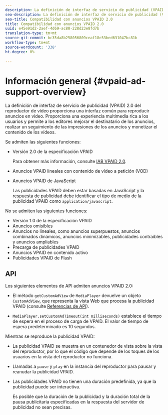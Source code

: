 ```yaml
---
description: La definición de interfaz de servicio de publicidad (VPAID) 2.0 del reproductor de vídeo proporciona una interfaz común para reproducir anuncios en vídeo. Proporciona una experiencia multimedia rica a los usuarios y permite a los editores mejorar el destinatario de los anuncios, realizar un seguimiento de las impresiones de los anuncios y monetizar el contenido de los vídeos.
seo-description: La definición de interfaz de servicio de publicidad (VPAID) 2.0 del reproductor de vídeo proporciona una interfaz común para reproducir anuncios en vídeo. Proporciona una experiencia multimedia rica a los usuarios y permite a los editores mejorar el destinatario de los anuncios, realizar un seguimiento de las impresiones de los anuncios y monetizar el contenido de los vídeos.
seo-title: Compatibilidad con anuncios VPAID 2.0
title: Compatibilidad con anuncios VPAID 2.0
uuid: e45e91d2-2aef-4d69-ac80-228d23e8fd7b
translation-type: tm+mt
source-git-commit: bc35da8b258056809ceaf18e33bed631047bc81b
workflow-type: tm+mt
source-wordcount: '338'
ht-degree: 0%

---
```



# Información general {#vpaid-ad-support-overview}

La definición de interfaz de servicio de publicidad (VPAID) 2.0 del reproductor de vídeo proporciona una interfaz común para reproducir anuncios en vídeo. Proporciona una experiencia multimedia rica a los usuarios y permite a los editores mejorar el destinatario de los anuncios, realizar un seguimiento de las impresiones de los anuncios y monetizar el contenido de los vídeos.

Se admiten las siguientes funciones:

* Versión 2.0 de la especificación VPAID

   Para obtener más información, consulte [IAB VPAID 2.0](https://www.iab.com/wp-content/uploads/2015/06/VPAID_2_0_Final_04-10-2012.pdf).
* Anuncios VPAID lineales con contenido de vídeo a petición (VOD)
* Anuncios VPAID de JavaScript

   Las publicidades VPAID deben estar basadas en JavaScript y la respuesta de publicidad debe identificar el tipo de medio de la publicidad VPAID como `application/javascript`.

No se admiten las siguientes funciones:

* Versión 1.0 de la especificación VPAID
* Anuncios omisibles
* Anuncios no lineales, como anuncios superpuestos, anuncios combinados dinámicos, anuncios minimizables, publicidades contraíbles y anuncios ampliables
* Precarga de publicidades VPAID
* Anuncios VPAID en contenido activo
* Publicidades VPAID de Flash

## API

Los siguientes elementos de API admiten anuncios VPAID 2.0:

* El método `getCustomAdView` de `MediaPlayer` devuelve un objeto `CustomAdView`, que representa la vista Web que procesa la publicidad VPAID (consulte [Referencias de API](https://help.adobe.com/en_US/primetime/api/psdk/javadoc/index.html)).

* `MediaPlayer.setCustomAdTimeout(int milliseconds)` establece el tiempo de espera en el proceso de carga de VPAID. El valor de tiempo de espera predeterminado es 10 segundos.

Mientras se reproduce la publicidad VPAID:

* La publicidad VPAID se muestra en un contenedor de vista sobre la vista del reproductor, por lo que el código que depende de los toques de los usuarios en la vista del reproductor no funciona.
* Llamadas a `pause` y `play` en la instancia del reproductor para pausar y reanudar la publicidad VPAID.

* Las publicidades VPAID no tienen una duración predefinida, ya que la publicidad puede ser interactiva.

   Es posible que la duración de la publicidad y la duración total de la pausa publicitaria especificadas en la respuesta del servidor de publicidad no sean precisas.